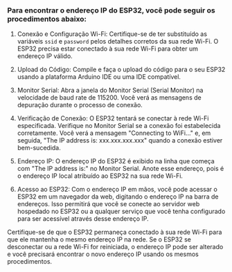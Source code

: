 ### Para encontrar o endereço IP do ESP32, você pode seguir os procedimentos abaixo:

1. Conexão e Configuração Wi-Fi:
   Certifique-se de ter substituído as variáveis `ssid` e `password` pelos detalhes corretos da sua rede Wi-Fi. O ESP32 precisa estar conectado à sua rede Wi-Fi para obter um endereço IP válido.

2. Upload do Código:
   Compile e faça o upload do código para o seu ESP32 usando a plataforma Arduino IDE ou uma IDE compatível.

3. Monitor Serial:
   Abra a janela do Monitor Serial (Serial Monitor) na velocidade de baud rate de 115200. Você verá as mensagens de depuração durante o processo de conexão.

4. Verificação de Conexão:
   O ESP32 tentará se conectar à rede Wi-Fi especificada. Verifique no Monitor Serial se a conexão foi estabelecida corretamente. Você verá a mensagem "Connecting to WiFi..." e, em seguida, "The IP address is: xxx.xxx.xxx.xxx" quando a conexão estiver bem-sucedida.

5. Endereço IP:
   O endereço IP do ESP32 é exibido na linha que começa com "The IP address is:" no Monitor Serial. Anote esse endereço, pois é o endereço IP local atribuído ao ESP32 na sua rede Wi-Fi.

6. Acesso ao ESP32:
   Com o endereço IP em mãos, você pode acessar o ESP32 em um navegador da web, digitando o endereço IP na barra de endereços. Isso permitirá que você se conecte ao servidor web hospedado no ESP32 ou a qualquer serviço que você tenha configurado para ser acessível através desse endereço IP.

Certifique-se de que o ESP32 permaneça conectado à sua rede Wi-Fi para que ele mantenha o mesmo endereço IP na rede. Se o ESP32 se desconectar ou a rede Wi-Fi for reiniciada, o endereço IP pode ser alterado e você precisará encontrar o novo endereço IP usando os mesmos procedimentos.
